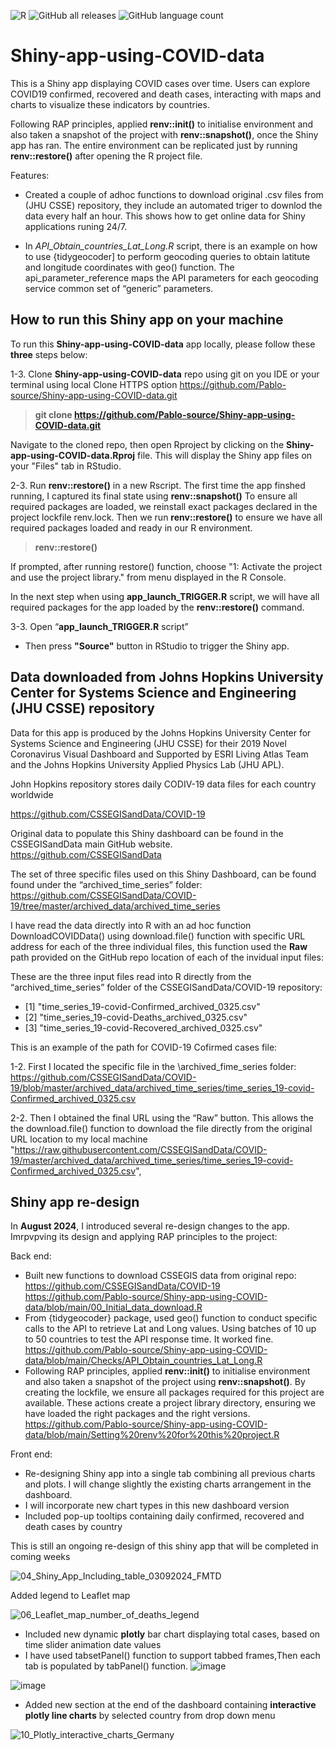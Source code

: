 ![R](https://img.shields.io/badge/r-%23276DC3.svg?style=for-the-badge&logo=r&logoColor=white)
![GitHub all releases](https://img.shields.io/github/downloads/Pablo-source/Shiny-app-using-COVID-data/total?label=Downloads&style=flat-square)
![GitHub language count](https://img.shields.io/github/languages/count/Pablo-source/Shiny-app-using-COVID-data)

# Shiny-app-using-COVID-data

This is a Shiny app displaying COVID cases over time. Users can explore COVID19  confirmed, recovered and death cases, interacting with maps and charts to visualize these indicators by countries.

Following RAP principles, applied **renv::init()** to initialise environment and also taken a snapshot of the project with **renv::snapshot()**, once the Shiny app has ran. The entire environment can be replicated just by running **renv::restore()** after opening the R project file. 

Features:  

- Created a couple of adhoc functions to download original .csv files from (JHU CSSE) repository, they include an automated triger to downlod the data every half an hour. This shows how to get online data for Shiny applications runing 24/7. 

- In  *API_Obtain_countries_Lat_Long.R* script, there is an example on how to use {tidygeocoder] to perform geocoding queries to obtain latitute and longitude coordinates with geo() function. The api_parameter_reference maps the API parameters for each geocoding service common set of “generic” parameters.
  
## How to run this Shiny app on your machine

To run this **Shiny-app-using-COVID-data** app locally, please follow these **three** steps below:

1-3. Clone **Shiny-app-using-COVID-data** repo using git on you IDE or your terminal using local Clone HTTPS option
<https://github.com/Pablo-source/Shiny-app-using-COVID-data.git>

> **git clone https://github.com/Pablo-source/Shiny-app-using-COVID-data.git**

Navigate to the cloned repo, then open Rproject by clicking on the **Shiny-app-using-COVID-data.Rproj** file. This will display the Shiny app files on your "Files" tab in RStudio.

2-3. Run **renv::restore()** in a new Rscript. The first time the app finshed running, I captured its final state using **renv::snapshot()**
To ensure all required packages are loaded, we reinstall exact packages declared in the project lockfile renv.lock.
Then we run **renv::restore()** to ensure we have all required packages loaded and ready in our R environment.

> **renv::restore()**

If prompted, after running restore() function, choose "1: Activate the project and use the project library." from menu displayed in the R Console.

In the next step when using **app_launch_TRIGGER.R** script, we will have all required packages for the app loaded by the **renv::restore()** command.

3-3. Open “**app_launch_TRIGGER.R** script”
- Then  press **"Source"** button in RStudio to trigger the Shiny app.

## Data downloaded from Johns Hopkins University Center for Systems Science and Engineering (JHU CSSE) repository

Data for this app is produced by the Johns Hopkins University Center for Systems Science and Engineering (JHU CSSE) for their 2019 Novel Coronavirus Visual Dashboard and Supported by ESRI Living Atlas Team and the Johns Hopkins University Applied Physics Lab (JHU APL).

John Hopkins repository stores daily CODIV-19 data files for each country worldwide

https://github.com/CSSEGISandData/COVID-19 

Original data to populate this Shiny dashboard can be found in the CSSEGISandData main GitHub website. <https://github.com/CSSEGISandData>

The set of three specific files used on this Shiny Dashboard, can be found found under the  “archived_time_series” folder: <https://github.com/CSSEGISandData/COVID-19/tree/master/archived_data/archived_time_series>

I have read the data directly into R with an ad hoc function DownloadCOVIDData() using download.file() function with specific URL address for each of the three individual files, this function used the **Raw** path provided on the GitHub repo location of each of the invidual input files: 

These are the three input files read into R directly from the “archived_time_series” folder of the CSSEGISandData/COVID-19 repository:  

- [1] "time_series_19-covid-Confirmed_archived_0325.csv"
- [2] "time_series_19-covid-Deaths_archived_0325.csv"   
- [3] "time_series_19-covid-Recovered_archived_0325.csv"

This is an example of the path for COVID-19 Cofirmed cases  file: 

1-2. First I located the specific file in the \archived_fime_series folder:
https://github.com/CSSEGISandData/COVID-19/blob/master/archived_data/archived_time_series/time_series_19-covid-Confirmed_archived_0325.csv

2-2. Then I obtained the final URL using the “Raw” button. This allows the the download.file() function to download the file directly from the original URL location to my local machine
"https://raw.githubusercontent.com/CSSEGISandData/COVID-19/master/archived_data/archived_time_series/time_series_19-covid-Confirmed_archived_0325.csv",


## Shiny app re-design

In **August 2024**, I introduced several re-design changes to the app. Imrpvpving its design and applying RAP principles to the project: 

Back end:
-   Built new functions to download CSSEGIS data from original repo: https://github.com/CSSEGISandData/COVID-19
https://github.com/Pablo-source/Shiny-app-using-COVID-data/blob/main/00_Initial_data_download.R
-   From {tidygeocoder} package, used geo() function to conduct specific calls to the API to retrieve Lat and Long values. Using batches of 10 up to 50 countries to test the API response time. It worked fine.
https://github.com/Pablo-source/Shiny-app-using-COVID-data/blob/main/Checks/API_Obtain_countries_Lat_Long.R
-	Following RAP principles, applied **renv::init()** to initialise environment and also taken a snapshot of the project using **renv::snapshot()**. By creating the lockfile, we ensure all packages required for this project are available. These actions create a  project library directory, ensuring we have loaded the right packages and the right versions. 
https://github.com/Pablo-source/Shiny-app-using-COVID-data/blob/main/Setting%20renv%20for%20this%20project.R

Front end:
- Re-designing Shiny app into a single tab combining all previous charts and plots. I will change slightly the existing charts arrangement in the dashboard.
- I will incorporate new chart types in this new dashboard version
- Included pop-up tooltips containing daily confirmed, recovered and death cases by country

This is still an ongoing re-design of this shiny app that will be completed in coming weeks

![04_Shiny_App_Including_table_03092024_FMTD](https://github.com/user-attachments/assets/051632fe-8f24-4e41-b035-48a804c3ac94)

Added legend to Leaflet map

![06_Leaflet_map_number_of_deaths_legend](https://github.com/user-attachments/assets/16734f33-d54f-44bd-9de0-9cfee53d8ed8)

- Included new dynamic **plotly** bar chart displaying total cases, based on time slider animation date values
- I have used tabsetPanel() function  to support tabbed frames,Then each tab is populated by tabPanel() function.
![image](https://github.com/user-attachments/assets/469c02b4-5255-4c47-ad3f-b9758d409ae7)

![image](https://github.com/user-attachments/assets/23d79175-e9d3-448e-9057-fae19f8102f8)


- Added new section at the end of the dashboard containing **interactive plotly line charts** by selected country from drop down menu

![10_Plotly_interactive_charts_Germany](https://github.com/user-attachments/assets/6304c90c-8696-4688-a1f0-a700cc692c0c)

 




